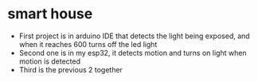 # smart house
- First project is in arduino IDE that detects the light being exposed, and when it reaches 600 turns off the led light
- Second one is in my esp32, it detects motion and turns on light when motion is detected
- Third is the previous 2 together
